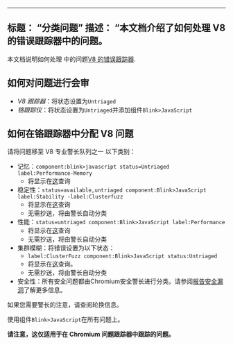 ***

## 标题： “分类问题”&#xA;描述： “本文档介绍了如何处理 V8 的错误跟踪器中的问题。

本文档说明如何处理 中的问题[V8 的错误跟踪器](/bugs).

## 如何对问题进行会审

*   *V8 跟踪器*：将状态设置为`Untriaged`
*   *铬跟踪仪*：将状态设置为`Untriaged`并添加组件`Blink>JavaScript`

## 如何在铬跟踪器中分配 V8 问题

请将问题移至 V8 专业警长队列之一
以下类别：

*   记忆：`component:blink>javascript status=Untriaged label:Performance-Memory`
    *   将显示在[这](https://bugs.chromium.org/p/chromium/issues/list?can=2\&q=component%3Ablink%3Ejavascript+status%3DUntriaged+label%3APerformance-Memory+\&colspec=ID+Pri+M+Stars+ReleaseBlock+Cr+Status+Owner+Summary+OS+Modified\&x=m\&y=releaseblock\&cells=tiles)查询
*   稳定性：`status=available,untriaged component:Blink>JavaScript label:Stability -label:Clusterfuzz`
    *   将显示在[这](https://bugs.chromium.org/p/chromium/issues/list?can=2\&q=status%3Davailable%2Cuntriaged+component%3ABlink%3EJavaScript+label%3AStability+-label%3AClusterfuzz\&colspec=ID+Pri+M+Stars+ReleaseBlock+Component+Status+Owner+Summary+OS+Modified\&x=m\&y=releaseblock\&cells=ids)查询
    *   无需抄送，将由警长自动分类
*   性能：`status=untriaged component:Blink>JavaScript label:Performance`
    *   将显示在[这](https://bugs.chromium.org/p/chromium/issues/list?colspec=ID%20Pri%20M%20Stars%20ReleaseBlock%20Cr%20Status%20Owner%20Summary%20OS%20Modified\&x=m\&y=releaseblock\&cells=tiles\&q=component%3Ablink%3Ejavascript%20status%3DUntriaged%20label%3APerformance\&can=2)查询
    *   无需抄送，将由警长自动分类
*   集群模糊：将错误设置为以下状态：
    *   `label:ClusterFuzz component:Blink>JavaScript status:Untriaged`
    *   将显示在[这](https://bugs.chromium.org/p/chromium/issues/list?can=2\&q=label%3AClusterFuzz+component%3ABlink%3EJavaScript+status%3AUntriaged\&colspec=ID+Pri+M+Stars+ReleaseBlock+Component+Status+Owner+Summary+OS+Modified\&x=m\&y=releaseblock\&cells=ids)查询。
    *   无需抄送，将由警长自动分类
*   安全性：所有安全问题都由Chromium安全警长进行分类。请参阅[报告安全漏洞](/docs/security-bugs)了解更多信息。

如果您需要警长的注意，请查阅轮换信息。

使用组件`Blink>JavaScript`在所有问题上。

**请注意，这仅适用于在 Chromium 问题跟踪器中跟踪的问题。**
